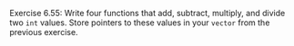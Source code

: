 Exercise 6.55: Write four functions that add, subtract, multiply, and divide
two ```int``` values. Store pointers to these values in your ```vector``` from the
previous exercise.